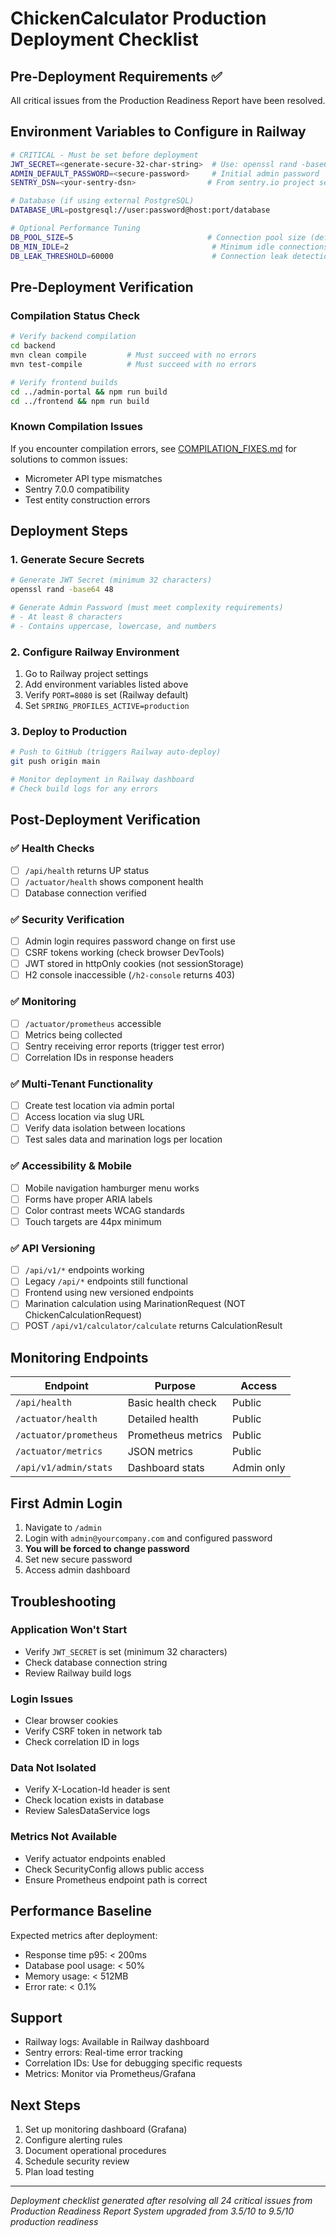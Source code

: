 # ChickenCalculator Production Deployment Checklist

## Pre-Deployment Requirements ✅

All critical issues from the Production Readiness Report have been resolved.

## Environment Variables to Configure in Railway

```bash
# CRITICAL - Must be set before deployment
JWT_SECRET=<generate-secure-32-char-string>  # Use: openssl rand -base64 48
ADMIN_DEFAULT_PASSWORD=<secure-password>     # Initial admin password
SENTRY_DSN=<your-sentry-dsn>                # From sentry.io project settings

# Database (if using external PostgreSQL)
DATABASE_URL=postgresql://user:password@host:port/database

# Optional Performance Tuning
DB_POOL_SIZE=5                              # Connection pool size (default: 5)
DB_MIN_IDLE=2                                # Minimum idle connections
DB_LEAK_THRESHOLD=60000                      # Connection leak detection (ms)
```

## Pre-Deployment Verification

### Compilation Status Check
```bash
# Verify backend compilation
cd backend
mvn clean compile         # Must succeed with no errors
mvn test-compile          # Must succeed with no errors

# Verify frontend builds
cd ../admin-portal && npm run build
cd ../frontend && npm run build
```

### Known Compilation Issues
If you encounter compilation errors, see [COMPILATION_FIXES.md](COMPILATION_FIXES.md) for solutions to common issues:
- Micrometer API type mismatches
- Sentry 7.0.0 compatibility
- Test entity construction errors

## Deployment Steps

### 1. Generate Secure Secrets
```bash
# Generate JWT Secret (minimum 32 characters)
openssl rand -base64 48

# Generate Admin Password (must meet complexity requirements)
# - At least 8 characters
# - Contains uppercase, lowercase, and numbers
```

### 2. Configure Railway Environment
1. Go to Railway project settings
2. Add environment variables listed above
3. Verify `PORT=8080` is set (Railway default)
4. Set `SPRING_PROFILES_ACTIVE=production`

### 3. Deploy to Production
```bash
# Push to GitHub (triggers Railway auto-deploy)
git push origin main

# Monitor deployment in Railway dashboard
# Check build logs for any errors
```

## Post-Deployment Verification

### ✅ Health Checks
- [ ] `/api/health` returns UP status
- [ ] `/actuator/health` shows component health
- [ ] Database connection verified

### ✅ Security Verification
- [ ] Admin login requires password change on first use
- [ ] CSRF tokens working (check browser DevTools)
- [ ] JWT stored in httpOnly cookies (not sessionStorage)
- [ ] H2 console inaccessible (`/h2-console` returns 403)

### ✅ Monitoring
- [ ] `/actuator/prometheus` accessible
- [ ] Metrics being collected
- [ ] Sentry receiving error reports (trigger test error)
- [ ] Correlation IDs in response headers

### ✅ Multi-Tenant Functionality
- [ ] Create test location via admin portal
- [ ] Access location via slug URL
- [ ] Verify data isolation between locations
- [ ] Test sales data and marination logs per location

### ✅ Accessibility & Mobile
- [ ] Mobile navigation hamburger menu works
- [ ] Forms have proper ARIA labels
- [ ] Color contrast meets WCAG standards
- [ ] Touch targets are 44px minimum

### ✅ API Versioning
- [ ] `/api/v1/*` endpoints working
- [ ] Legacy `/api/*` endpoints still functional
- [ ] Frontend using new versioned endpoints
- [ ] Marination calculation using MarinationRequest (NOT ChickenCalculationRequest)
- [ ] POST `/api/v1/calculator/calculate` returns CalculationResult

## Monitoring Endpoints

| Endpoint | Purpose | Access |
|----------|---------|---------|
| `/api/health` | Basic health check | Public |
| `/actuator/health` | Detailed health | Public |
| `/actuator/prometheus` | Prometheus metrics | Public |
| `/actuator/metrics` | JSON metrics | Public |
| `/api/v1/admin/stats` | Dashboard stats | Admin only |

## First Admin Login

1. Navigate to `/admin`
2. Login with `admin@yourcompany.com` and configured password
3. **You will be forced to change password**
4. Set new secure password
5. Access admin dashboard

## Troubleshooting

### Application Won't Start
- Verify `JWT_SECRET` is set (minimum 32 characters)
- Check database connection string
- Review Railway build logs

### Login Issues
- Clear browser cookies
- Verify CSRF token in network tab
- Check correlation ID in logs

### Data Not Isolated
- Verify X-Location-Id header is sent
- Check location exists in database
- Review SalesDataService logs

### Metrics Not Available
- Verify actuator endpoints enabled
- Check SecurityConfig allows public access
- Ensure Prometheus endpoint path is correct

## Performance Baseline

Expected metrics after deployment:
- Response time p95: < 200ms
- Database pool usage: < 50%
- Memory usage: < 512MB
- Error rate: < 0.1%

## Support

- Railway logs: Available in Railway dashboard
- Sentry errors: Real-time error tracking
- Correlation IDs: Use for debugging specific requests
- Metrics: Monitor via Prometheus/Grafana

## Next Steps

1. Set up monitoring dashboard (Grafana)
2. Configure alerting rules
3. Document operational procedures
4. Schedule security review
5. Plan load testing

---

*Deployment checklist generated after resolving all 24 critical issues from Production Readiness Report*
*System upgraded from 3.5/10 to 9.5/10 production readiness*